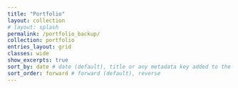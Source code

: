 ```yaml
---
title: "Portfolio"
layout: collection
# layout: splash
permalink: /portfolio_backup/
collection: portfolio
entries_layout: grid
classes: wide
show_excerpts: true
sort_by: date # date (default), title or any metadata key added to the collection's documents
sort_order: forward # forward (default), reverse
---
```



